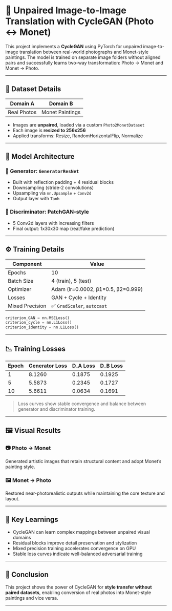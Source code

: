 # 🎨 Unpaired Image-to-Image Translation with CycleGAN (Photo ↔ Monet)

This project implements a **CycleGAN** using PyTorch for unpaired image-to-image translation between real-world photographs and Monet-style paintings. The model is trained on separate image folders without aligned pairs and successfully learns two-way transformation: Photo → Monet and Monet → Photo.

---

## 🧾 Dataset Details

| Domain A    | Domain B        |
| ----------- | --------------- |
| Real Photos | Monet Paintings |

* Images are **unpaired**, loaded via a custom `Photo2MonetDataset`
* Each image is **resized to 256x256**
* Applied transforms: Resize, RandomHorizontalFlip, Normalize

---

## 🧠 Model Architecture

### 🔹 Generator: `GeneratorResNet`

* Built with reflection padding + 4 residual blocks
* Downsampling (stride-2 convolutions)
* Upsampling via `nn.Upsample` + `Conv2d`
* Output layer with `Tanh`

### 🔹 Discriminator: PatchGAN-style

* 5 Conv2d layers with increasing filters
* Final output: 1x30x30 map (real/fake prediction)

---

## ⚙️ Training Details

| Component       | Value                              |
| --------------- | ---------------------------------- |
| Epochs          | 10                                 |
| Batch Size      | 4 (train), 5 (test)                |
| Optimizer       | Adam (lr=0.0002, β1=0.5, β2=0.999) |
| Losses          | GAN + Cycle + Identity             |
| Mixed Precision | ✅ `GradScaler`, `autocast`         |

```python
criterion_GAN = nn.MSELoss()
criterion_cycle = nn.L1Loss()
criterion_identity = nn.L1Loss()
```

---

## 📉 Training Losses

| Epoch | Generator Loss | D\_A Loss | D\_B Loss |
| ----- | -------------- | --------- | --------- |
| 1     | 8.1260         | 0.1875    | 0.1925    |
| 5     | 5.5873         | 0.2345    | 0.1727    |
| 10    | 5.6611         | 0.0634    | 0.1691    |

> Loss curves show stable convergence and balance between generator and discriminator training.

---

## 🖼️ Visual Results

### 📷 Photo → Monet

Generated artistic images that retain structural content and adopt Monet’s painting style.

### 🖼️ Monet → Photo

Restored near-photorealistic outputs while maintaining the core texture and layout.

---

## 🧠 Key Learnings

* CycleGAN can learn complex mappings between unpaired visual domains
* Residual blocks improve detail preservation and stylization
* Mixed precision training accelerates convergence on GPU
* Stable loss curves indicate well-balanced adversarial training

---

## 🏁 Conclusion

This project shows the power of CycleGAN for **style transfer without paired datasets**, enabling conversion of real photos into Monet-style paintings and vice versa.

---
